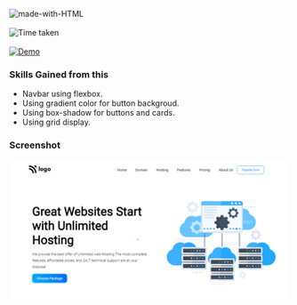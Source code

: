 ![made-with-HTML](https://img.shields.io/badge/Made%20with-HTML%20&%20CSS-blue?style=for-the-badge)<br><br>
![Time taken](https://img.shields.io/badge/Time%20taken-04H%3A30M%3A00S-tomato?style=for-the-badge&logo=Clockify)<br><br>
[![Demo](https://img.shields.io/badge/See%20Demo-Visit-green?style=for-the-badge&logo=web)](https://11-website-hosting-service.netlify.app/)

### Skills Gained from this
- Navbar using flexbox.
- Using gradient color for button backgroud.
- Using box-shadow for buttons and cards.
- Using grid display.


### Screenshot
![Screenshot](./Screenshot.png)





